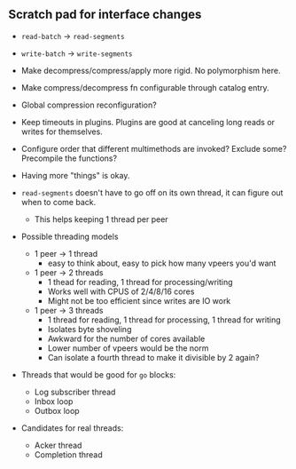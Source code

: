## Scratch pad for interface changes

- `read-batch` -> `read-segments`
- `write-batch` -> `write-segments`

- Make decompress/compress/apply more rigid. No polymorphism here.
- Make compress/decompress fn configurable through catalog entry.

- Global compression reconfiguration?

- Keep timeouts in plugins. Plugins are good at canceling long reads or writes for themselves.
- Configure order that different multimethods are invoked? Exclude some? Precompile the functions?

- Having more "things" is okay.

- `read-segments` doesn't have to go off on its own thread, it can figure out when to come back.
  - This helps keeping 1 thread per peer


- Possible threading models
  - 1 peer -> 1 thread
    - easy to think about, easy to pick how many vpeers you'd want
  - 1 peer -> 2 threads
    - 1 thead for reading, 1 thread for processing/writing
    - Works well with CPUS of 2/4/8/16 cores
    - Might not be too efficient since writes are IO work
  - 1 peer -> 3 threads
    - 1 thread for reading, 1 thread for processing, 1 thread for writing
    - Isolates byte shoveling
    - Awkward for the number of cores available
    - Lower number of vpeers would be the norm
    - Can isolate a fourth thread to make it divisible by 2 again?

- Threads that would be good for `go` blocks:
  - Log subscriber thread
  - Inbox loop
  - Outbox loop

- Candidates for real threads:
  - Acker thread
  - Completion thread